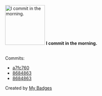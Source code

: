 <img src="https://my-badges.github.io/my-badges/morning-commits.png" alt="I commit in the morning." title="I commit in the morning." width="128">
<strong>I commit in the morning.</strong>
<br><br>

Commits:

- <a href="https://github.com/andypiper/awesome-modern-twitter-api/commit/a7fc760f116cf76a4c1f5242a8c2a578453a9138">a7fc760</a>
- <a href="https://github.com/andypiper/cards-demos/commit/8684863c53df6686ef55443cceaa07c69e7ee2df">8684863</a>
- <a href="https://github.com/andypiper/sinatra-static-web/commit/8684863c53df6686ef55443cceaa07c69e7ee2df">8684863</a>


Created by <a href="https://github.com/my-badges/my-badges">My Badges</a>